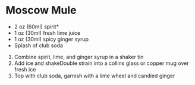 # Moscow Mule

- 2 oz (60ml) spirit*
- 1 oz (30ml) fresh lime juice
- 1 oz (30ml) spicy ginger syrup
- Splash of club soda

1. Combine spirit, lime, and ginger syrup in a shaker tin
2. Add ice and shakeDouble strain into a collins glass or copper mug over fresh ice
3. Top with club soda, garnish with a lime wheel and candied ginger
